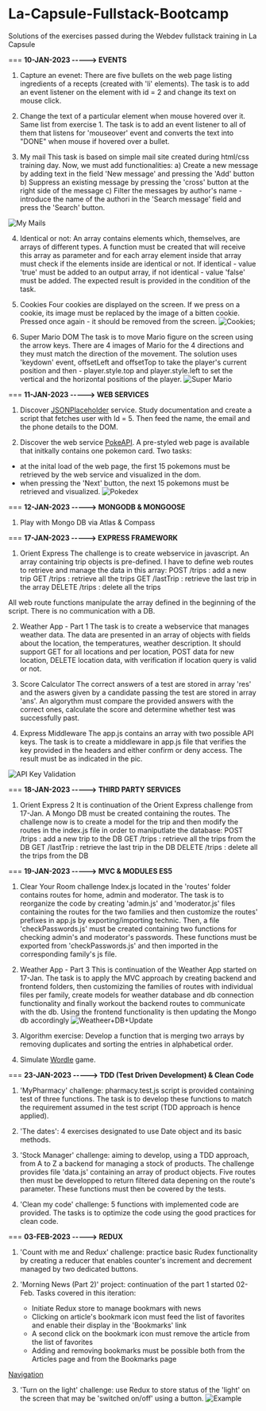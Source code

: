 # La-Capsule-Fullstack-Bootcamp
Solutions of the exercises passed during the Webdev fullstack training in La Capsule

===
**10-JAN-2023 -----> EVENTS**
1. Capture an evenet:
There are five bullets on the web page listing ingredients of a recepts (created with 'li' elements).
The task is to add an event listener on the element with id = 2 and change its text on mouse click.


2. Change the text of a particular element when mouse hovered over it.
Same list from exercise 1.
The task is to add an event listener to all of them that listens for 'mouseover' event and
converts the text into "DONE" when mouse if hovered over a bullet.

3. My mail
This task is based on simple mail site created during html/css training day. Now, we must add 
functionalities:
a) Create a new message by adding text in the field 'New message' and pressing the 'Add' button
b) Suppress an existing message by pressing the 'cross' button at the right side of the message
c) Filter the messages by author's name - introduce the name of the authori in the 'Search message' field and press the 'Search' button.

![My Mails](./_ScreenShots/MyMail.jpg)

4. Identical or not:
An array contains elements which, themselves, are arrays of different types.
A function must be created that will receive this array as parameter and for each array element inside that array 
must check if the elements inside are identical or not. If identical - value 'true' must be added to an output array,
if not identical - value 'false' must be added. The expected result is provided in the condition of the task.

5. Cookies
Four cookies are displayed on the screen. If we press on a cookie, its image must be replaced by the image of a bitten cookie. Pressed once again - it should be removed from the screen.
![Cookies](./_ScreenShots/Cookies.jpg);

6. Super Mario DOM
The task is to move Mario figure on the screen using the arrow keys.
There are 4 images of Mario for the 4 directions and they must match
the direction of the movement. 
The solution uses 'keydown' event, offsetLeft and offsetTop to take the player's current
position and then - player.style.top and player.style.left to set the vertical and the horizontal
positions of the player.
![Super Mario](./_ScreenShots/MarioDom.jpg) 

===
**11-JAN-2023 -----> WEB SERVICES**
1. Discover [JSONPlaceholder](https://jsonplaceholder.typicode.com/) service. Study documentation
and create a script that fetches user with Id = 5. Then feed the name, the email and the 
phone details to the DOM.

2. Discover the web service [PokeAPI](https://pokeapi.co/). A pre-styled web page is available that
initkally contains one pokemon card. Two tasks:
 - at the inital load of the web page, the first 15 pokemons must be retrieved by the web service and 
 visualized in the dom.
 - when pressing the 'Next' button, the next 15 pokemons must be retrieved and visualized.
 ![Pokedex](./_ScreenShots/Pokedex.jpg)

 ===
**12-JAN-2023 -----> MONGODB & MONGOOSE**
1. Play with Mongo DB via Atlas & Compass

===
**17-JAN-2023 -----> EXPRESS FRAMEWORK**   

1. Orient Express
The challenge is to create webservice in javascript. An array containing trip objects is pre-defined.
I have to define web routes to retrieve and manage the data in this array:
POST /trips : add a new trip
GET /trips : retrieve all the trips
GET /lastTrip : retrieve the last trip in the array
DELETE /trips : delete all the trips

All web route functions manipulate the array defined in the beginning of the script. There is no communication with a DB.

2. Weather App - Part 1
The task is to create a webservice that manages weather data. The data are presented in an array of objects with fields about
the location, the temperatures, weather description.
It should support GET for all locations and per location, POST data for new location, DELETE location data,
with verification if location query is valid or not.

3. Score Calculator
The correct answers of a test are stored in array 'res' and the aswers given by
a candidate passing the test are stored in array 'ans'. An algorythm must compare the
provided answers with the correct ones, calculate the score and determine whether
test was successfully past.

4. Express Middleware
The app.js contains an array with two possible API keys. The task is to create
a middleware in app.js file that verifies the key provided in the headers and
either confirm or deny access. The result must be as indicated in the pic.

![API Key Validation](./_ScreenShots/API_Key.jpg)

===
**18-JAN-2023 -----> THIRD PARTY SERVICES**   
1. Orient Express 2
It is continuation of the Orient Express challenge from 17-Jan. A Mongo DB must be created containing the routes. The challenge now is to create a model for the trip and then modify the routes in the index.js file in order to maniputlate the database:
POST /trips : add a new trip to the DB
GET /trips : retrieve all the trips from the DB
GET /lastTrip : retrieve the last trip in the DB
DELETE /trips : delete all the trips from the DB

===
**19-JAN-2023 -----> MVC & MODULES ES5**
1. Clear Your Room challenge
Index.js located in the 'routes' folder contains routes for home, admin and moderator. The task is to reorganize the code
by creating 'admin.js' and 'moderator.js' files containing the routes for the two families and then customize the routes' prefixes
in app.js by exporting/importing technic. Then, a file 'checkPasswords.js' must be created containing two functions for checking
admin's and moderator's passwords. These functions must be exported from 'checkPasswords.js' and then imported in the corresponding family's js file.  

2. Weather App - Part 3
This is continuation of the Weather App started on 17-Jan. The task is to apply the MVC approach by
creating backend and frontend folders, then customizing the families of routes with individual files per family,
create models for weather database and db connection functionality and finally workout the backend routes to 
communicate with the db.
Using the frontend functionality is then updating the Mongo db accordingly
![Weatheer+DB+Update](./_ScreenShots/weatherapp-3.jpg)

3. Algorithm exercise:
Develop a function that is merging two arrays by removing duplicates and sorting the entries in alphabetical order.

4. Simulate [Wordle](https://www.nytimes.com/games/wordle/index.html) game.

===
**23-JAN-2023 -----> TDD (Test Driven Development) & Clean Code**
1. 'MyPharmacy' challenge:
pharmacy.test.js script is provided containing test of three functions. The task is to develop these functions to match the requirement assumed in the test script (TDD approach is hence applied).

2. 'The dates': 4 exercises designated to use Date object and its basic methods.

3. 'Stock Manager' challenge: aiming to develop, using a TDD approach, from A to Z a backend for managing a stock of products.
The challenge provides file 'data.js' containing an array of product objects. Five routes then must be developped to return filtered
data depening on the route's parameter. These functions must then be covered by the tests.

4. 'Clean my code' challenge: 5 functions with implemented code are provided. The tasks is to optimize the code using the good practices for clean code.

===
**03-FEB-2023 -----> REDUX**
1. 'Count with me and Redux' challenge: practice basic Rudex functionality by creating a reducer that enables counter's increment and decrement managed by two dedicated buttons.

2. 'Morning News (Part 2)' project: continuation of the part 1 started 02-Feb. Tasks covered in this iteration: 
   - Initiate Redux store to manage bookmars with news
   - Clicking on article's bookmark icon must feed the list of favorites and enable their display in the 'Bookmarks' link
   - A second click on the bookmark icon must remove the article from the list of favorites
   - Adding and removing bookmarks must be possible both from the Articles page and from the Bookmarks page

[Navigation](https://lh3.googleusercontent.com/HlHQ1lP-khl-ORQAM_qDFQ41Yuv_3GEe2i0R7rgfYlhaUmdh11daAMVElPpUVxM_41mhVRYkzt6CZVZ6KhnPXl4xtxqVpA5pJZKNgQgNVoTDacUCDgXXuuaHEXmjq9OckN7IMJKwH8SRUBxvepKGFUzgWH7lLwSqnBbsAENqNoJ4DRsZXTYBEOA)

3. 'Turn on the light' challenge: use Redux to store status of the 'light' on the screen that may be 'switched on/off' using a button.
![Example](https://lh3.googleusercontent.com/ZfAhgW9WJYakGxlktYKNlx8kQ0zhe5t955GNuzHq_9zxt25pLyK5UGQ5Af9alfoPvVFS8uV-A4j9RS2KKVJsunWqa3PqfPhAqf1Ubt8Dv2m9N0JBR4M05F5DAOjfLZ_p1UFYgFTWxYPj8L2bMrNjP0bgDAeKpHU5paycV-2ugO6FqWF3_0xuo04)